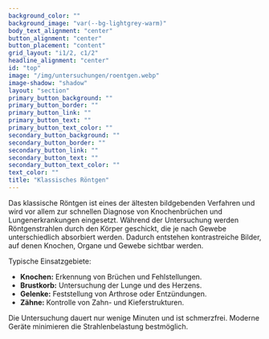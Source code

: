 ```yaml
---
background_color: ""
background_image: "var(--bg-lightgrey-warm)"
body_text_alignment: "center"
button_alignment: "center"
button_placement: "content"
grid_layout: "i1/2, c1/2"
headline_alignment: "center"
id: "top"
image: "/img/untersuchungen/roentgen.webp"
image-shadow: "shadow"
layout: "section"
primary_button_background: ""
primary_button_border: ""
primary_button_link: ""
primary_button_text: ""
primary_button_text_color: ""
secondary_button_background: ""
secondary_button_border: ""
secondary_button_link: ""
secondary_button_text: ""
secondary_button_text_color: ""
text_color: ""
title: "Klassisches Röntgen"
---
```


Das klassische Röntgen ist eines der ältesten bildgebenden Verfahren und wird vor allem zur schnellen Diagnose von Knochenbrüchen und Lungenerkrankungen eingesetzt. Während der Untersuchung werden Röntgenstrahlen durch den Körper geschickt, die je nach Gewebe unterschiedlich absorbiert werden. Dadurch entstehen kontrastreiche Bilder, auf denen Knochen, Organe und Gewebe sichtbar werden.

Typische Einsatzgebiete:

- **Knochen:** Erkennung von Brüchen und Fehlstellungen.
- **Brustkorb:** Untersuchung der Lunge und des Herzens.
- **Gelenke:** Feststellung von Arthrose oder Entzündungen.
- **Zähne:** Kontrolle von Zahn- und Kieferstrukturen.

Die Untersuchung dauert nur wenige Minuten und ist schmerzfrei. Moderne Geräte minimieren die Strahlenbelastung bestmöglich.
